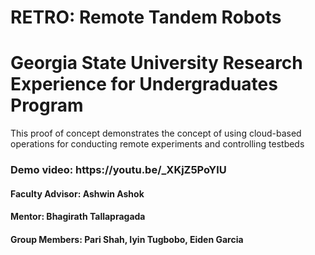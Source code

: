 # RETRO: Remote Tandem Robots
<h1>Georgia State University Research Experience for Undergraduates Program </h1>
This proof of concept demonstrates the concept of using cloud-based operations for conducting remote experiments and controlling testbeds <br/>

<h3>Demo video: https://youtu.be/_XKjZ5PoYlU </h3>

<h4>Faculty Advisor: Ashwin Ashok </h4>
<h4>Mentor: Bhagirath Tallapragada </h4>
<h4>Group Members: Pari Shah, Iyin Tugbobo, Eiden Garcia </h4>
